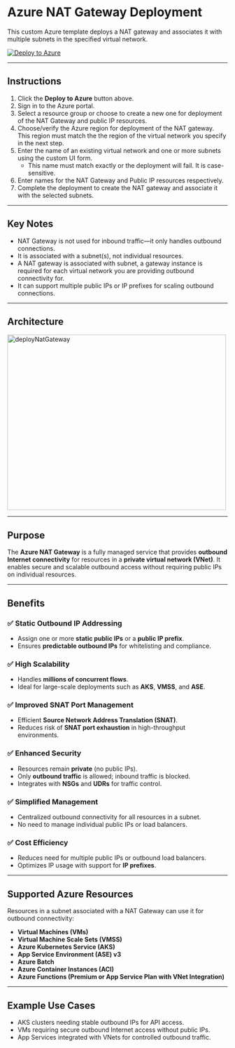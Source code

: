 # Azure NAT Gateway Deployment

This custom Azure template deploys a NAT gateway and associates it with multiple subnets in the specified virtual network.

[![Deploy to Azure](https://aka.ms/deploytoazurebutton)](https://portal.azure.com/#create/Microsoft.Template/uri/https%3A%2F%2Fraw.githubusercontent.com%2Fazurearchetype%2FdeployNatGateway%2Fmain%2FmainTemplate.json/createUIDefinitionUri/https%3A%2F%2Fraw.githubusercontent.com%2Fazurearchetype%2FdeployNatGateway%2Fmain%2FcreateUiDefinition.json)

---

## Instructions
1. Click the **Deploy to Azure** button above.
2. Sign in to the Azure portal.
3. Select a resource group or choose to create a new one for deployment of the NAT Gateway
   and public IP resources.
4. Choose/verify the Azure region for deployment of the NAT gateway. This region must match the
   the region of the virtual network you specify in the next step.
5. Enter the name of an existing virtual network and one or more subnets using the custom UI form.
   * This name must match exactly or the deployment will fail. It is case-sensitive.
6. Enter names for the NAT Gateway and Public IP resources respectively.
7. Complete the deployment to create the NAT gateway and associate it with the selected subnets.

---

## Key Notes

- NAT Gateway is not used for inbound traffic—it only handles outbound connections.
- It is associated with a subnet(s), not individual resources.
- A NAT gateway is associated with subnet, a gateway instance is required for each
   virtual network you are providing outbound connectivity for.
- It can support multiple public IPs or IP prefixes for scaling outbound connections.

---

## Architecture

<img width="500" height="400" alt="deployNatGateway" src="https://github.com/user-attachments/assets/3e0baa33-74d4-4e63-92ce-5349196782a8" />

---

## Purpose

The **Azure NAT Gateway** is a fully managed service that provides **outbound Internet connectivity** for resources in a **private virtual network (VNet)**. It enables secure and scalable outbound access without requiring public IPs on individual resources.

---

## Benefits
### ✅ Static Outbound IP Addressing
- Assign one or more **static public IPs** or a **public IP prefix**.
- Ensures **predictable outbound IPs** for whitelisting and compliance.

### ✅ High Scalability
- Handles **millions of concurrent flows**.
- Ideal for large-scale deployments such as **AKS**, **VMSS**, and **ASE**.

### ✅ Improved SNAT Port Management
- Efficient **Source Network Address Translation (SNAT)**.
- Reduces risk of **SNAT port exhaustion** in high-throughput environments.

### ✅ Enhanced Security
- Resources remain **private** (no public IPs).
- Only **outbound traffic** is allowed; inbound traffic is blocked.
- Integrates with **NSGs** and **UDRs** for traffic control.

### ✅ Simplified Management
- Centralized outbound connectivity for all resources in a subnet.
- No need to manage individual public IPs or load balancers.

### ✅ Cost Efficiency
- Reduces need for multiple public IPs or outbound load balancers.
- Optimizes IP usage with support for **IP prefixes**.

---

## Supported Azure Resources

Resources in a subnet associated with a NAT Gateway can use it for outbound connectivity:

- **Virtual Machines (VMs)**
- **Virtual Machine Scale Sets (VMSS)**
- **Azure Kubernetes Service (AKS)**
- **App Service Environment (ASE) v3**
- **Azure Batch**
- **Azure Container Instances (ACI)**
- **Azure Functions (Premium or App Service Plan with VNet Integration)**

---

## Example Use Cases

- AKS clusters needing stable outbound IPs for API access.
- VMs requiring secure outbound Internet access without public IPs.
- App Services integrated with VNets for controlled outbound traffic.

